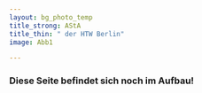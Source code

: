 ```yaml
---
layout: bg_photo_temp
title_strong: AStA
title_thin: " der HTW Berlin"
image: Abb1

---
```

### **Diese Seite befindet sich noch im Aufbau!** 